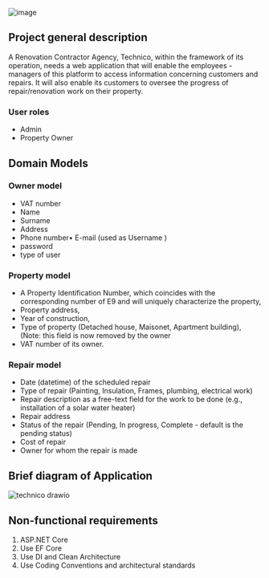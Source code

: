 ![image](https://github.com/user-attachments/assets/30076537-29bd-4771-9ca8-ebdbe347ff4d)

## Project general description
A Renovation Contractor Agency, Technico, within the framework of its operation, needs a
web application that will enable the employees - managers of this platform to access
information concerning customers and repairs. It will also enable its customers to oversee
the progress of repair/renovation work on their property.

### User roles
- Admin 
- Property Owner

## Domain Models

### Owner model
- VAT number 
- Name
- Surname
- Address
- Phone number• E-mail (used as Username )
- password
- type of user

### Property model 
- Α Property Identification Number, which coincides with the corresponding
number of E9 and will uniquely characterize the property,
- Property address,
- Year of construction,
- Type of property (Detached house, Maisonet, Apartment building), (Note: this
field is now removed by the owner
- VAT number of its owner.
### Repair model
- Date (datetime) of the scheduled repair
- Type of repair (Painting, Insulation, Frames, plumbing, electrical work)
- Repair description as a free-text field for the work to be done (e.g., installation
of a solar water heater)
- Repair address
- Status of the repair (Pending, In progress, Complete - default is the pending
status)
- Cost of repair
- Owner for whom the repair is made

## Brief diagram of Application
![technico drawio](https://github.com/user-attachments/assets/30f6660b-7c4b-4485-a629-db3f918aba08)

## Non-functional requirements
1. ASP.NET Core
2. Use EF Core
3. Use DI and Clean Architecture
4. Use Coding Conventions and architectural standards


